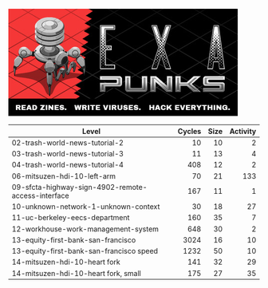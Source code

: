  ![](header.jpg)


| Level                                              | Cycles | Size | Activity |
| -------------------------------------------------- | -----: | ---: | -------: |
| 02-trash-world-news-tutorial-2                     |     10 |   10 |        2 |
| 03-trash-world-news-tutorial-3                     |     11 |   13 |        4 |
| 04-trash-world-news-tutorial-4                     |    408 |   12 |        2 |
| 06-mitsuzen-hdi-10-left-arm                        |     70 |   21 |      133 |
| 09-sfcta-highway-sign-4902-remote-access-interface |    167 |   11 |        1 |
| 10-unknown-network-1-unknown-context               |     30 |   18 |       27 |
| 11-uc-berkeley-eecs-department                     |    160 |   35 |        7 |
| 12-workhouse-work-management-system                |    648 |   30 |        2 |
| 13-equity-first-bank-san-francisco                 |   3024 |   16 |       10 |
| 13-equity-first-bank-san-francisco speed           |   1232 |   50 |       10 |
| 14-mitsuzen-hdi-10-heart fork                      |    141 |   32 |       29 |
| 14-mitsuzen-hdi-10-heart fork, small               |    175 |   27 |       35 |

